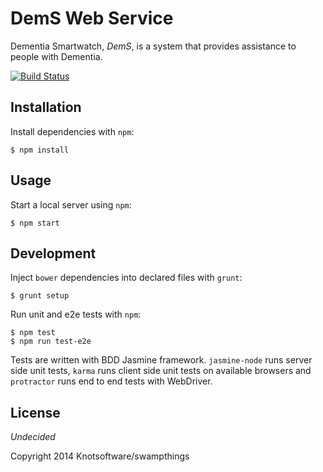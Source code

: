 # DemS Web Service

Dementia Smartwatch, *DemS*, is a system that provides assistance to people with Dementia.

[![Build Status](https://travis-ci.org/knotsoftware/dems-service.svg?branch=master)](https://travis-ci.org/knotsoftware/dems-service)

## Installation
Install dependencies with `npm`:

```shell
$ npm install
```

## Usage
Start a local server using `npm`:

```shell
$ npm start
```

## Development
Inject `bower` dependencies into declared files with `grunt`:

```shell
$ grunt setup
```

Run unit and e2e tests with `npm`:

```shell
$ npm test
$ npm run test-e2e
```

Tests are written with BDD Jasmine framework. `jasmine-node` runs server side unit tests, `karma` runs client side unit tests on available browsers and `protractor` runs end to end tests with WebDriver.

## License

*Undecided*

Copyright 2014 Knotsoftware/swampthings
